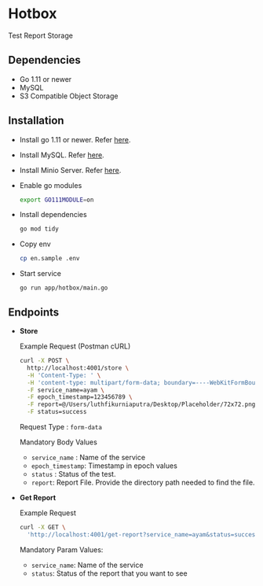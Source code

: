 # Hotbox
Test Report Storage

## Dependencies

- Go 1.11 or newer
- MySQL
- S3 Compatible Object Storage

## Installation

- Install go 1.11 or newer. Refer [here](https://golang.org/doc/install).

- Install MySQL. Refer [here](https://dev.mysql.com/doc/mysql-getting-started/en/).

- Install Minio Server. Refer [here](https://docs.min.io/).

- Enable go modules

  ```sh
  export GO111MODULE=on
  ```

- Install dependencies

  ```sh
  go mod tidy
  ```

- Copy env

  ```sh
  cp en.sample .env
  ```

- Start service

  ```
  go run app/hotbox/main.go
  ```

## Endpoints

- **Store**

  Example Request (Postman cURL)

  ```sh
  curl -X POST \
    http://localhost:4001/store \
    -H 'Content-Type: ' \
    -H 'content-type: multipart/form-data; boundary=----WebKitFormBoundary7MA4YWxkTrZu0gW' \
    -F service_name=ayam \
    -F epoch_timestamp=123456789 \
    -F report=@/Users/luthfikurniaputra/Desktop/Placeholder/72x72.png \
    -F status=success
  ```

  Request Type : `form-data`

  Mandatory Body Values

  - `service_name` : Name of the service
  - `epoch_timestamp`: Timestamp in epoch values
  - `status` : Status of the test. 
  - `report`: Report File. Provide the directory path needed to find the file.

- **Get Report**

  Example Request

  ```sh
  curl -X GET \
    'http://localhost:4001/get-report?service_name=ayam&status=success'
  ```

  Mandatory Param Values:

  - `service_name`: Name of the service
  - `status`: Status of the report that you want to see

